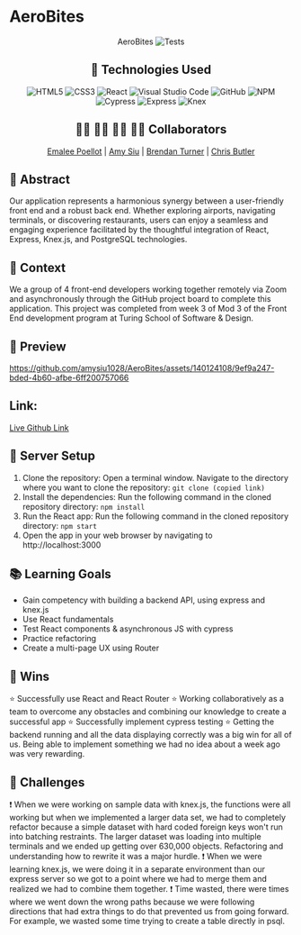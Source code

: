 # AeroBites
<div align="center">
  
AeroBites
![Tests](https://badgen.net/badge/tests/passing/green?icon=github)

## 💾 Technologies Used
![HTML5](https://img.shields.io/badge/html5-%23E34F26.svg?style=for-the-badge&logo=html5&logoColor=white)
![CSS3](https://img.shields.io/badge/css3-%231572B6.svg?style=for-the-badge&logo=css3&logoColor=white)
![React](https://img.shields.io/badge/javascript-%23323330.svg?style=for-the-badge&logo=javascript&logoColor=%23F7DF1E)
![Visual Studio Code](https://img.shields.io/badge/Visual%20Studio%20Code-0078d7.svg?style=for-the-badge&logo=visual-studio-code&logoColor=white)
![GitHub](https://img.shields.io/badge/github-%23121011.svg?style=for-the-badge&logo=github&logoColor=white)
![NPM](https://img.shields.io/badge/NPM-%23CB3837.svg?style=for-the-badge&logo=npm&logoColor=white)
![Cypress](https://img.shields.io/badge/-cypress-%238D6748?style=for-the-badge&logo=cypress&logoColor=white)
![Express](https://img.shields.io/badge/express.js-%23404d59.svg?style=for-the-badge&logo=express&logoColor=%2361DAFB=white)
![Knex](https://img.shields.io/badge/knex.js-%23404d59.svg?style=for-the-badge&logo=knex&logoColor=%2361DAFB=white)


## 👩‍💻 👩‍💻 👨‍💻 👩‍💻 Collaborators
[Emalee Poellot](https://github.com/em2396)  | 
[Amy Siu](https://github.com/amysiu1028)  | 
[Brendan Turner](https://github.com/BrendanTurner1)   | 
[Chris Butler](https://github.com/butlertree)

</div>

## 💭 Abstract
Our application represents a harmonious synergy between a user-friendly front end and a robust back end. Whether exploring airports, navigating terminals, or discovering restaurants, users can enjoy a seamless and engaging experience facilitated by the thoughtful integration of React, Express, Knex.js, and PostgreSQL technologies.

## 📝  Context
We a group of 4 front-end developers working together remotely via Zoom and asynchronously through the GitHub project board to complete this application. This project was completed from week 3 of Mod 3 of the Front End development program at Turing School of Software & Design. 

## 🎥 Preview 
https://github.com/amysiu1028/AeroBites/assets/140124108/9ef9a247-bded-4b60-afbe-6ff200757066

## Link: 
[Live Github Link](https://aerobites-app.vercel.app/)

## 🔌 Server Setup
1. Clone the repository: Open a terminal window. Navigate to the directory where you want to clone the repository: `git clone (copied link)`
2. Install the dependencies: Run the following command in the cloned repository directory: `npm install`
3. Run the React app: Run the following command in the cloned repository directory: `npm start`
4. Open the app in your web browser by navigating to http://localhost:3000

## 📚 Learning Goals
- Gain competency with building a backend API, using express and knex.js
- Use React fundamentals
- Test React components & asynchronous JS with cypress
- Practice refactoring
- Create a multi-page UX using Router

## 🥇 Wins
⭐ Successfully use React and React Router
⭐ Working collaboratively as a team to overcome any obstacles and combining our knowledge to create a successful app
⭐ Successfully implement cypress testing
⭐ Getting the backend running and all the data displaying correctly was a big win for all of us. Being able to implement something we had no idea about a week ago was very rewarding.


## 🚧 Challenges
❗ When we were working on sample data with knex.js, the functions were all working but when we implemented a larger data set, we had to completely refactor because a simple dataset with hard coded foreign keys won't run into batching restraints. The larger dataset was loading into multiple terminals and we ended up getting over 630,000 objects. Refactoring and understanding how to rewrite it was a major hurdle. 
❗ When we were learning knex.js, we were doing it in a separate environment than our express server so we got to a point where we had to merge them and realized we had to combine them together. 
❗ Time wasted, there were times where we went down the wrong paths because we were following directions that had extra things to do that prevented us from going forward. For example, we wasted some time trying to create a table directly in psql. 
